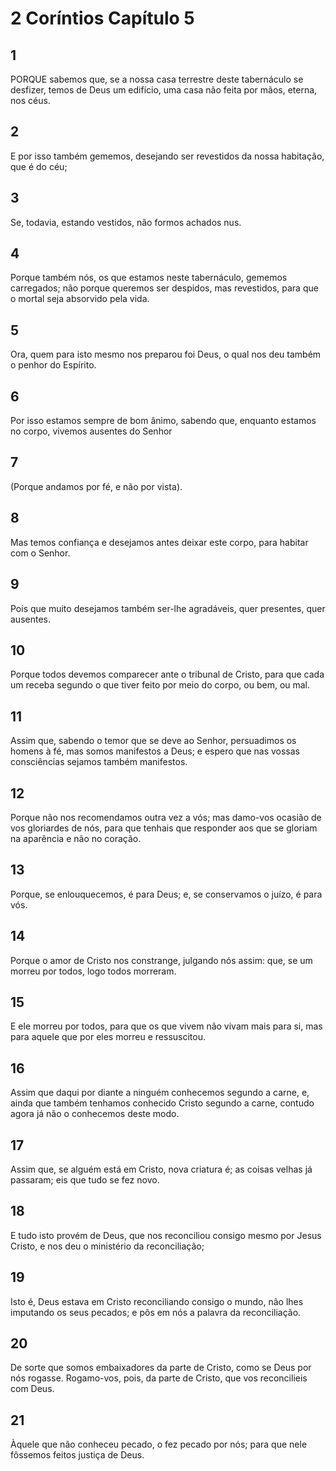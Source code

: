 # 2 Coríntios Capítulo 5

## 1
PORQUE sabemos que, se a nossa casa terrestre deste tabernáculo se desfizer, temos de Deus um edifício, uma casa não feita por mãos, eterna, nos céus.

## 2
E por isso também gememos, desejando ser revestidos da nossa habitação, que é do céu;

## 3
Se, todavia, estando vestidos, não formos achados nus.

## 4
Porque também nós, os que estamos neste tabernáculo, gememos carregados; não porque queremos ser despidos, mas revestidos, para que o mortal seja absorvido pela vida.

## 5
Ora, quem para isto mesmo nos preparou foi Deus, o qual nos deu também o penhor do Espírito.

## 6
Por isso estamos sempre de bom ânimo, sabendo que, enquanto estamos no corpo, vivemos ausentes do Senhor

## 7
(Porque andamos por fé, e não por vista).

## 8
Mas temos confiança e desejamos antes deixar este corpo, para habitar com o Senhor.

## 9
Pois que muito desejamos também ser-lhe agradáveis, quer presentes, quer ausentes.

## 10
Porque todos devemos comparecer ante o tribunal de Cristo, para que cada um receba segundo o que tiver feito por meio do corpo, ou bem, ou mal.

## 11
Assim que, sabendo o temor que se deve ao Senhor, persuadimos os homens à fé, mas somos manifestos a Deus; e espero que nas vossas consciências sejamos também manifestos.

## 12
Porque não nos recomendamos outra vez a vós; mas damo-vos ocasião de vos gloriardes de nós, para que tenhais que responder aos que se gloriam na aparência e não no coração.

## 13
Porque, se enlouquecemos, é para Deus; e, se conservamos o juízo, é para vós.

## 14
Porque o amor de Cristo nos constrange, julgando nós assim: que, se um morreu por todos, logo todos morreram.

## 15
E ele morreu por todos, para que os que vivem não vivam mais para si, mas para aquele que por eles morreu e ressuscitou.

## 16
Assim que daqui por diante a ninguém conhecemos segundo a carne, e, ainda que também tenhamos conhecido Cristo segundo a carne, contudo agora já não o conhecemos deste modo.

## 17
Assim que, se alguém está em Cristo, nova criatura é; as coisas velhas já passaram; eis que tudo se fez novo.

## 18
E tudo isto provém de Deus, que nos reconciliou consigo mesmo por Jesus Cristo, e nos deu o ministério da reconciliação;

## 19
Isto é, Deus estava em Cristo reconciliando consigo o mundo, não lhes imputando os seus pecados; e pôs em nós a palavra da reconciliação.

## 20
De sorte que somos embaixadores da parte de Cristo, como se Deus por nós rogasse. Rogamo-vos, pois, da parte de Cristo, que vos reconcilieis com Deus.

## 21
Àquele que não conheceu pecado, o fez pecado por nós; para que nele fôssemos feitos justiça de Deus.

